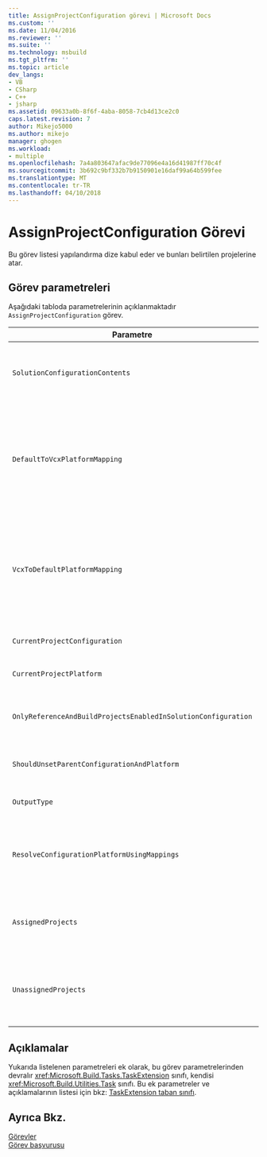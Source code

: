 ```yaml
---
title: AssignProjectConfiguration görevi | Microsoft Docs
ms.custom: ''
ms.date: 11/04/2016
ms.reviewer: ''
ms.suite: ''
ms.technology: msbuild
ms.tgt_pltfrm: ''
ms.topic: article
dev_langs:
- VB
- CSharp
- C++
- jsharp
ms.assetid: 09633a0b-8f6f-4aba-8058-7cb4d13ce2c0
caps.latest.revision: 7
author: Mikejo5000
ms.author: mikejo
manager: ghogen
ms.workload:
- multiple
ms.openlocfilehash: 7a4a803647afac9de77096e4a16d41987ff70c4f
ms.sourcegitcommit: 3b692c9bf332b7b9150901e16daf99a64b599fee
ms.translationtype: MT
ms.contentlocale: tr-TR
ms.lasthandoff: 04/10/2018
---
```

# <a name="assignprojectconfiguration-task"></a>AssignProjectConfiguration Görevi
Bu görev listesi yapılandırma dize kabul eder ve bunları belirtilen projelerine atar.  
  
## <a name="task-parameters"></a>Görev parametreleri  
 Aşağıdaki tabloda parametrelerinin açıklanmaktadır `AssignProjectConfiguration` görev.  
  
|Parametre|Açıklama|  
|---------------|-----------------|  
|`SolutionConfigurationContents`|İsteğe bağlı `string` çıkış parametresi.<br /><br /> Her proje için bir proje yapılandırma içeren bir XML dizesini içerir. Yapılandırmaları adlandırılmış projelerine atanır.|  
|`DefaultToVcxPlatformMapping`|İsteğe bağlı `string` çıkış parametresi.<br /><br /> Kullanılan platform adlarından eşlemeleri noktalı virgülle ayrılmış bir listesini içerir<br /><br /> Bu .vcxproj dosyalar tarafından kullanılan çoğu türlerine göre.<br /><br /> Örneğin:<br /><br /> `"AnyCPU=Win32;X86=Win32;X64=X64"`|  
|`VcxToDefaultPlatformMapping`|İsteğe Bağlı<br /><br /> `string` Çıktı parametresi.<br /><br /> Çoğu türleri platform adları kullanarak .vcxproj platform adlarından eşlemelere noktalı virgülle ayrılmış bir listesini içerir.<br /><br /> Örneğin:<br /><br /> `"Win32=AnyCPU;X64=X64"`|  
|`CurrentProjectConfiguration`|İsteğe bağlı `string` çıkış parametresi.<br /><br /> Geçerli proje için yapılandırmayı içerir.|  
|`CurrentProjectPlatform`|İsteğe bağlı `string` çıkış parametresi.<br /><br /> Geçerli projenin platform içerir.|  
|`OnlyReferenceAndBuildProjectsEnabledInSolutionConfiguration`|İsteğe bağlı `bool` çıkış parametresi.<br /><br /> Proje yapılandırmada devre dışı olsa bile başvuruları oluşturulmuş olduğunu belirten bir bayrak içeriyor.|  
|`ShouldUnsetParentConfigurationAndPlatform`|İsteğe bağlı `bool` çıkış parametresi.<br /><br /> Üst yapılandırma ve platform unset olup olmayacağını belirten bir bayrak içeriyor.|  
|`OutputType`|İsteğe bağlı `string` çıkış parametresi.<br /><br /> Proje için çıktı türünü içerir.|  
|`ResolveConfigurationPlatformUsingMappings`|İsteğe bağlı `bool` çıkış parametresi.<br /><br /> Yapı varsayılan eşlemeleri yapılandırması ve platformu geçirilen çözümlemek için kullanmanızın gerekli olup olmadığını belirten bir bayrak içeriyor proje başvuruları içinde.|  
|`AssignedProjects`|İsteğe bağlı <xref:Microsoft.Build.Framework.ITaskItem> `[]` çıkış parametresi.<br /><br /> Çözümlenen başvuru yollarını listesini içerir.|  
|`UnassignedProjects`|İsteğe bağlı <xref:Microsoft.Build.Framework.ITaskItem> `[]` çıkış parametresi.<br /><br /> Çıkış önceden çözümlenmiş listesini kullanarak çözümlenemedi proje başvurusu öğeleri listesini içerir.|  
  
## <a name="remarks"></a>Açıklamalar  
 Yukarıda listelenen parametreleri ek olarak, bu görev parametrelerinden devralır <xref:Microsoft.Build.Tasks.TaskExtension> sınıfı, kendisi <xref:Microsoft.Build.Utilities.Task> sınıfı. Bu ek parametreler ve açıklamalarının listesi için bkz: [TaskExtension taban sınıfı](../msbuild/taskextension-base-class.md).  
  
## <a name="see-also"></a>Ayrıca Bkz.  
 [Görevler](../msbuild/msbuild-tasks.md)   
 [Görev başvurusu](../msbuild/msbuild-task-reference.md)